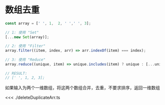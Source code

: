 # 数组去重

```js
const array = [' ', 1,  2, ' ',' ', 3];
​
// 1: 使用 "Set"
[...new Set(array)];
​
// 2: 使用 "Filter"
array.filter((item, index, arr) => arr.indexOf(item) === index);
​
// 3: 使用 "Reduce"
array.reduce((unique, item) => unique.includes(item) ? unique : [...unique, item], []);
​
// RESULT:
// [' ', 1, 2, 3];
```

如果输入为两个一维数组，将这两个数组合并，去重，不要求排序，返回一维数组

<<< ./deleteDuplicateArr.ts